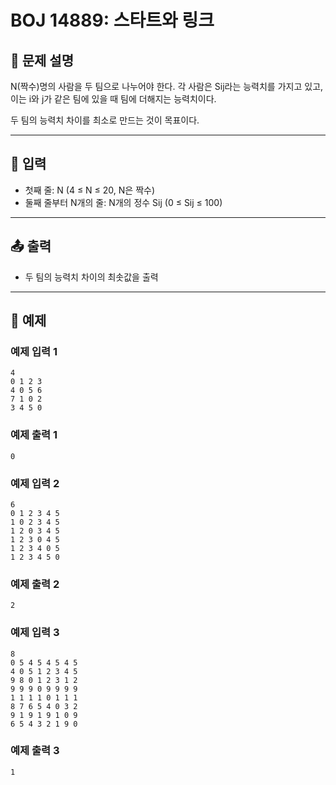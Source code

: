 # BOJ 14889: 스타트와 링크

## 📝 문제 설명
N(짝수)명의 사람을 두 팀으로 나누어야 한다. 각 사람은 Sij라는 능력치를 가지고 있고, 이는 i와 j가 같은 팀에 있을 때 팀에 더해지는 능력치이다.

두 팀의 능력치 차이를 최소로 만드는 것이 목표이다.

---

## 📌 입력
- 첫째 줄: N (4 ≤ N ≤ 20, N은 짝수)
- 둘째 줄부터 N개의 줄: N개의 정수 Sij (0 ≤ Sij ≤ 100)

---

## 📤 출력
- 두 팀의 능력치 차이의 최솟값을 출력

---

## 📘 예제
### 예제 입력 1
```
4
0 1 2 3
4 0 5 6
7 1 0 2
3 4 5 0
```
### 예제 출력 1
```
0
```
### 예제 입력 2
```
6
0 1 2 3 4 5
1 0 2 3 4 5
1 2 0 3 4 5
1 2 3 0 4 5
1 2 3 4 0 5
1 2 3 4 5 0
```
### 예제 출력 2
```
2
```
### 예제 입력 3
```
8
0 5 4 5 4 5 4 5
4 0 5 1 2 3 4 5
9 8 0 1 2 3 1 2
9 9 9 0 9 9 9 9
1 1 1 1 0 1 1 1
8 7 6 5 4 0 3 2
9 1 9 1 9 1 0 9
6 5 4 3 2 1 9 0
```
### 예제 출력 3
```
1
```